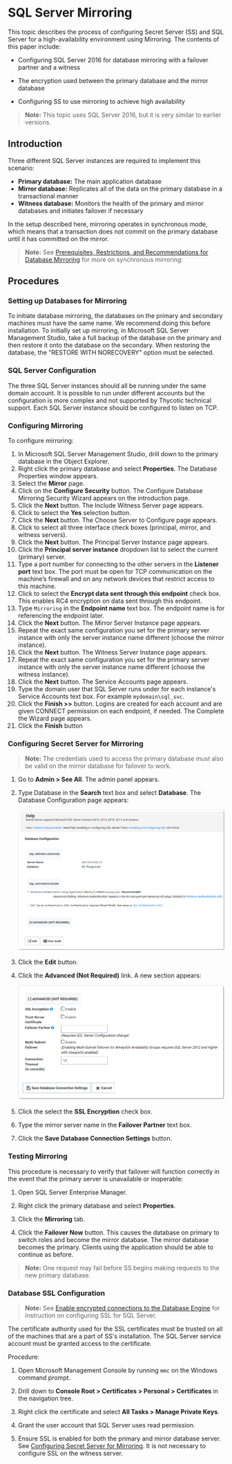 [title]: # (SQL Server Mirroring)
[tags]: # (SQL Server, mirroring, database, DR, HA, Disaster Recovery)
[priority]: # (1000)

# SQL Server Mirroring

This topic describes the process of configuring Secret Server (SS) and SQL Server for a high-availability environment using Mirroring. The contents of this paper include:

- Configuring SQL Server 2016 for database mirroring with a failover partner and a witness

- The encryption used between the primary database and the mirror database

- Configuring SS to use mirroring to achieve high availability

> **Note:** This topic uses SQL Server 2016, but it is very similar to earlier versions.

## Introduction

Three different SQL Server instances are required to implement this scenario:

- **Primary database:** The main application database
- **Mirror database:**  Replicates all of the data on the primary database in a transactional manner
- **Witness database:** Monitors the health of the primary and mirror databases and initiates failover if necessary

In the setup described here, mirroring operates in synchronous mode, which means that a transaction does not commit on the primary database until it has committed on the mirror.

> **Note:** See [Prerequisites, Restrictions, and Recommendations for Database Mirroring](https://docs.microsoft.com/en-us/sql/database-engine/database-mirroring/prerequisites-restrictions-and-recommendations-for-database-mirroring?view=sql-server-ver15) for more on synchronous mirroring:

## Procedures

### Setting up Databases for Mirroring

To initiate database mirroring, the databases on the primary and secondary machines must have the same name. We recommend doing this before installation. To initially set up mirroring, in Microsoft SQL Server Management Studio, take a full backup of the database on the primary and then restore it onto the database on the secondary. When restoring the database, the "RESTORE WITH NORECOVERY" option must be selected.

### SQL Server Configuration

The three SQL Server instances should all be running under the same domain account. It is possible to run under different accounts but the configuration is more complex and not supported by Thycotic technical support. Each SQL Server instance should be configured to listen on TCP.

### Configuring Mirroring

To configure mirroring:

1. In Microsoft SQL Server Management Studio, drill down to the primary database in the Object Explorer.
1. Right click the primary database and select **Properties**. The Database Properties window appears.
1. Select the **Mirror** page.
1. Click on the **Configure Security** button. The Configure Database Mirroring Security Wizard appears on the introduction page.
1. Click the **Next** button. The Include Witness Server page appears.
1. Click to select the **Yes** selection button.
1. Click the **Next** button. The Choose Server to Configure page appears.
1. Click to select all three interface check boxes (principal, mirror, and witness servers).
1. Click the **Next** button. The Principal Server Instance page appears.
1. Click the **Principal server instance** dropdown list to select the current (primary) server.
1. Type a port number for connecting to the other servers in the **Listener port** text box. The port must be open for TCP communication on the machine’s firewall and on any network devices that restrict access to this machine.
1. Click to select the **Encrypt data sent through this endpoint** check box. This enables RC4 encryption on data sent through this endpoint.
1. Type `Mirroring` in the **Endpoint name** text box. The endpoint name is for referencing the endpoint later.
1. Click the **Next** button. The Mirror Server Instance page appears.
1. Repeat the exact same configuration you set for the primary server instance with only the server instance name different (choose the mirror instance).
1. Click the **Next** button. The Witness Server Instance page appears.
1. Repeat the exact same configuration you set for the primary server instance with only the server instance name different (choose the witness instance).
1. Click the **Next** button. The Service Accounts page appears.
1. Type the domain user that SQL Server runs under for each instance's Service Accounts text box. For example `mydomain\sql_svc`.
1. Click the **Finish \>\>** button. Logins are created for each account and are given CONNECT permission on each endpoint, if needed. The Complete the Wizard page appears.
1. Click the **Finish** button

### Configuring Secret Server for Mirroring

> **Note:** The credentials used to access the primary database must also be valid on the mirror database for failover to work.

1. Go to **Admin > See All**. The admin panel appears.

1. Type Database in the **Search** text box and select **Database**. The Database Configuration page appears:

    ![image-20200616151810093](images/image-20200616151810093.png)

1. Click the **Edit** button.

1. Click the **Advanced (Not Required)** link. A new section appears:

   ![image-20200616152210555](images/image-20200616152210555.png)

1. Click the select the **SSL Encryption** check box.

1. Type the mirror server name in the **Failover Partner** text box.

1. Click the **Save Database Connection Settings** button.

### Testing Mirroring

This procedure is necessary to verify that failover will function correctly in the event that the primary server is unavailable or inoperable:

1. Open SQL Server Enterprise Manager.

1. Right click the primary database and select **Properties**.

1. Click the **Mirroring** tab.

1. Click the **Failover Now** button. This causes the database on primary to switch roles and become the mirror database. The mirror database becomes the primary. Clients using the application should be able to continue as before.

> **Note:** One request may fail before SS begins making requests to the new primary database.

### Database SSL Configuration

> **Note:** See [Enable encrypted connections to the Database Engine](https://docs.microsoft.com/en-us/sql/database-engine/configure-windows/enable-encrypted-connections-to-the-database-engine?view=sql-server-ver15) for instruction on configuring SSL for SQL Server.

The certificate authority used for the SSL certificates must be trusted on all of the machines that are a part of SS's installation. The SQL Server service account must be granted access to the certificate.

Procedure:

1. Open Microsoft Management Console by running `mmc` on the Windows command prompt.

1. Drill down to **Console Root \> Certificates \> Personal \> Certificates** in the navigation tree.

1. Right click the certificate and select **All Tasks \> Manage Private Keys**.

1. Grant the user account that SQL Server uses read permission.

1. Ensure SSL is enabled for both the primary and mirror database server. See [Configuring Secret Server for Mirroring](#configuring-secret-server-for-mirroring). It is not necessary to configure SSL on the witness server.
